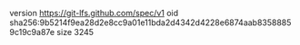 version https://git-lfs.github.com/spec/v1
oid sha256:9b5214f9ea28d2e8cc9a01e11bda2d4342d4228e6874aab83588859c19c9a87e
size 3245
